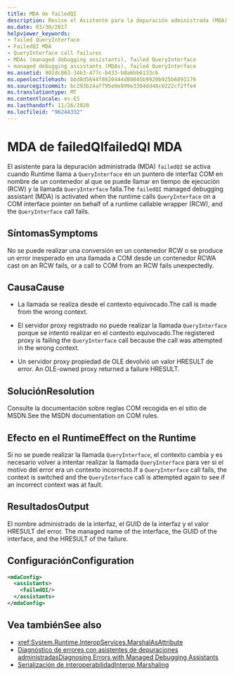 ```yaml
---
title: MDA de failedQI
description: Revise el Asistente para la depuración administrada (MDA) de failedQI en .NET, que se puede activar cuando se produce un error en una conversión on o en una llamada COM desde un contenedor RCW (Runtime Callable wrapper).
ms.date: 03/30/2017
helpviewer_keywords:
- failed QueryInterface
- FailedQI MDA
- QueryInterface call failures
- MDAs (managed debugging assistants), failed QueryInterface
- managed debugging assistants (MDAs), failed QueryInterface
ms.assetid: 902dc863-34b3-477c-b433-b8a6bb6133c6
ms.openlocfilehash: bbd8d5644f8620444d80845b9920b925b6891176
ms.sourcegitcommit: bc293b14af795e0e999e3304dd40c0222cf2ffe4
ms.translationtype: MT
ms.contentlocale: es-ES
ms.lasthandoff: 11/26/2020
ms.locfileid: "96244332"
---
```

# <a name="failedqi-mda"></a><span data-ttu-id="b25fa-103">MDA de failedQI</span><span class="sxs-lookup"><span data-stu-id="b25fa-103">failedQI MDA</span></span>

<span data-ttu-id="b25fa-104">El asistente para la depuración administrada (MDA) `failedQI` se activa cuando Runtime llama a `QueryInterface` en un puntero de interfaz COM en nombre de un contenedor al que se puede llamar en tiempo de ejecución (RCW) y la llamada `QueryInterface` falla.</span><span class="sxs-lookup"><span data-stu-id="b25fa-104">The `failedQI` managed debugging assistant (MDA) is activated when the runtime calls `QueryInterface` on a COM interface pointer on behalf of a runtime callable wrapper (RCW), and the `QueryInterface` call fails.</span></span>  
  
## <a name="symptoms"></a><span data-ttu-id="b25fa-105">Síntomas</span><span class="sxs-lookup"><span data-stu-id="b25fa-105">Symptoms</span></span>  

 <span data-ttu-id="b25fa-106">No se puede realizar una conversión en un contenedor RCW o se produce un error inesperado en una llamada a COM desde un contenedor RCW</span><span class="sxs-lookup"><span data-stu-id="b25fa-106">A cast on an RCW fails, or a call to COM from an RCW fails unexpectedly.</span></span>  
  
## <a name="cause"></a><span data-ttu-id="b25fa-107">Causa</span><span class="sxs-lookup"><span data-stu-id="b25fa-107">Cause</span></span>  
  
- <span data-ttu-id="b25fa-108">La llamada se realiza desde el contexto equivocado.</span><span class="sxs-lookup"><span data-stu-id="b25fa-108">The call is made from the wrong context.</span></span>  
  
- <span data-ttu-id="b25fa-109">El servidor proxy registrado no puede realizar la llamada `QueryInterface` porque se intentó realizar en el contexto equivocado.</span><span class="sxs-lookup"><span data-stu-id="b25fa-109">The registered proxy is failing the `QueryInterface` call because the call was attempted in the wrong context.</span></span>  
  
- <span data-ttu-id="b25fa-110">Un servidor proxy propiedad de OLE devolvió un valor HRESULT de error. </span><span class="sxs-lookup"><span data-stu-id="b25fa-110">An OLE-owned proxy returned a failure HRESULT.</span></span>  
  
## <a name="resolution"></a><span data-ttu-id="b25fa-111">Solución</span><span class="sxs-lookup"><span data-stu-id="b25fa-111">Resolution</span></span>  

 <span data-ttu-id="b25fa-112">Consulte la documentación sobre reglas COM recogida en el sitio de MSDN.</span><span class="sxs-lookup"><span data-stu-id="b25fa-112">See the MSDN documentation on COM rules.</span></span>  
  
## <a name="effect-on-the-runtime"></a><span data-ttu-id="b25fa-113">Efecto en el Runtime</span><span class="sxs-lookup"><span data-stu-id="b25fa-113">Effect on the Runtime</span></span>  

 <span data-ttu-id="b25fa-114">Si no se puede realizar la llamada `QueryInterface`, el contexto cambia y es necesario volver a intentar realizar la llamada `QueryInterface` para ver si el motivo del error era un contexto incorrecto.</span><span class="sxs-lookup"><span data-stu-id="b25fa-114">If a `QueryInterface` call fails, the context is switched and the `QueryInterface` call is attempted again to see if an incorrect context was at fault.</span></span>  
  
## <a name="output"></a><span data-ttu-id="b25fa-115">Resultados</span><span class="sxs-lookup"><span data-stu-id="b25fa-115">Output</span></span>  

 <span data-ttu-id="b25fa-116">El nombre administrado de la interfaz, el GUID de la interfaz y el valor HRESULT del error. </span><span class="sxs-lookup"><span data-stu-id="b25fa-116">The managed name of the interface, the GUID of the interface, and the HRESULT of the failure.</span></span>  
  
## <a name="configuration"></a><span data-ttu-id="b25fa-117">Configuración</span><span class="sxs-lookup"><span data-stu-id="b25fa-117">Configuration</span></span>  
  
```xml  
<mdaConfig>  
  <assistants>  
    <failedQI/>  
  </assistants>  
</mdaConfig>  
```  
  
## <a name="see-also"></a><span data-ttu-id="b25fa-118">Vea también</span><span class="sxs-lookup"><span data-stu-id="b25fa-118">See also</span></span>

- <xref:System.Runtime.InteropServices.MarshalAsAttribute>
- [<span data-ttu-id="b25fa-119">Diagnóstico de errores con asistentes de depuraciones administradas</span><span class="sxs-lookup"><span data-stu-id="b25fa-119">Diagnosing Errors with Managed Debugging Assistants</span></span>](diagnosing-errors-with-managed-debugging-assistants.md)
- [<span data-ttu-id="b25fa-120">Serialización de interoperabilidad</span><span class="sxs-lookup"><span data-stu-id="b25fa-120">Interop Marshaling</span></span>](../interop/interop-marshaling.md)
